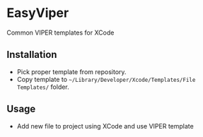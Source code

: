 # EasyViper
Common VIPER templates for XCode

## Installation
- Pick proper template from repository.
- Copy template to `~/Library/Developer/Xcode/Templates/File Templates/`  folder.

## Usage
- Add new file to project using XCode and use VIPER template
